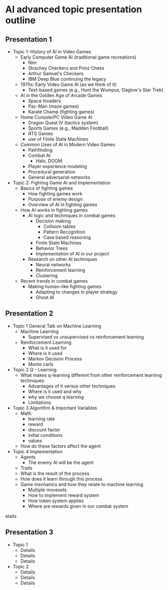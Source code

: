 # AI advanced topic presentation outline

## Presentation 1

* Topic 1: History of AI in Video Games
	* Early Computer Game AI (traditional game recreations)
		* Nim
		* Strachey Checkers and Prinz Chess
		* Arthur Samuel's Checkers
		* IBM Deep Blue continuing the legacy
	* 1970s: Early Video Game AI (as we think of it)
		* Text-based games (e.g., Hunt the Wumpus, Daglow's Star Trek)
	* AI in the Golden Age of Arcade Games
		* Space Invaders
		* Pac-Man (maze games)
		* Karate Champ (fighting games)
	* Home Console/PC Video Game AI
		* Dragon Quest IV (tactics system)
		* Sports Games (e.g., Madden Football)
		* RTS Games
		* use of Finite State Machines
	* Common Uses of AI in Modern Video Games
		* Pathfinding
		* Combat AI
			* Halo, DOOM
		* Player experience modeling
		* Procedural generation
		* General adversarial networks
* Topic 2: Fighting Game AI and Implementation
	* Basics of fighting games
		* How fighting games work
		* Purpose of enemy design
		* Overview of AI in fighting games
	* How AI works in fighting games
		* AI logic and techniques in combat games
			* Decision making
				* Collision tables
				* Pattern Recognition
				* Case based reasoning
			* Finite State Machines
			* Behavior Trees
			* Implementation of AI in our project
		* Research on other AI techniques
			* Neural networks
			* Reinforcement learning
			* Clustering
	* Recent trends in combat games
		* Making human-like fighting games
			* Adapting to changes in player strategy
			* Ghost AI

## Presentation 2

* Topic 1 General Talk on Machine Learning
	* Machine Learning
		* Supervised vs unsupervised vs reinforcement learning
	* Reinforcement Learning
		* What is it used for
		* Where is it used
		* Markov Decision Process
		* Monte carlo
* Topic 2 Q - Learning
	* What makes q-learning different from other reinforcement learning techniques
		* Advantages of it versus other techniques
		* Where is it used and why
		* why we choose q learning
		* Limitations
* Topic 3 Algorithm & Important Variables
	* Math
		* learning rate
		* reward
		* discount factor
		* initial conditions
		* values
	* How do these factors affect the agent
* Topic 4 Implementation 	
	* Agents
		* The enemy AI will be the agent
	* Traits
	* What is the result of the process
	* How does it learn through this process
	* Game mechanics and how they relate to machine learning
		* Multiple movesets
		* How to implement reward system
		* How token system applies
		* Where are rewards given in our combat system

etails

## Presentation 3

* Topic 1
	* Details
	* Details
	* Details
* Topic 2
	* Details
	* Details
	* Details
